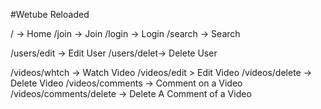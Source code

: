 #Wetube Reloaded

/ -> Home
/join -> Join
/login -> Login
/search -> Search

/users/edit -> Edit User
/users/delet-> Delete User

/videos/whtch -> Watch Video
/videos/edit > Edit Video
/videos/delete -> Delete Video
/videos/comments -> Comment on a Video
/videos/comments/delete -> Delete A Comment of a Video
